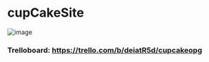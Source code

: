 # cupCakeSite
![image](https://user-images.githubusercontent.com/78900612/142434529-0c43b6f9-082e-426c-bc96-3b9067688cc5.png)
### Trelloboard: https://trello.com/b/deiatR5d/cupcakeopg
